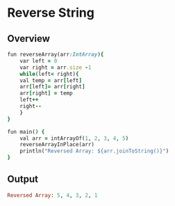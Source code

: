 # Reverse String
## Overview
```ruby
fun reverseArray(arr:IntArray){
    var left = 0
    var right = arr.size -1
    while(left< right){
    val temp = arr[left]
    arr[left]= arr[right]
    arr[right] = temp
    left++
    right--
    }
}
```
```ruby
fun main() {
    val arr = intArrayOf(1, 2, 3, 4, 5)
    reverseArrayInPlace(arr)
    println("Reversed Array: ${arr.joinToString()}")
}
```

## Output
```ruby
Reversed Array: 5, 4, 3, 2, 1
```